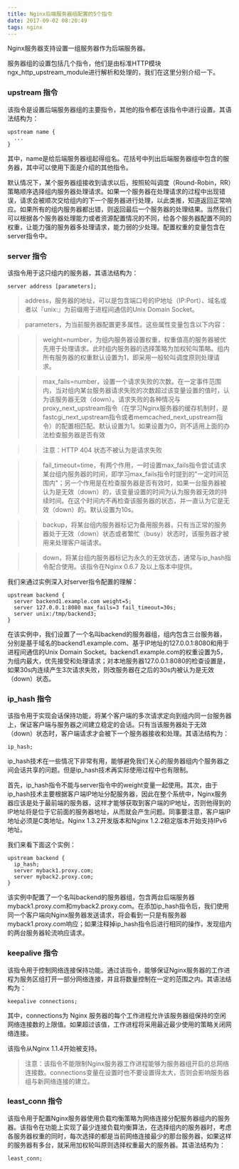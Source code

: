 ```yaml
---
title: Nginx后端服务器组配置的5个指令
date: 2017-09-02 08:20:49
tags: nginx
---
```

Nginx服务器支持设置一组服务器作为后端服务器。

服务器组的设置包括几个指令，他们是由标准HTTP模块ngx_http_upstream_module进行解析和处理的，我们在这里分别介绍一下。

<!-- more -->

### upstream 指令

该指令是设置后端服务器组的主要指令，其他的指令都在该指令中进行设置。其语法结构为：

```
upstream name {
  ...
}
```

其中，name是给后端服务器组起得组名。花括号中列出后端服务器组中包含的服务器，其中可以使用下面是介绍的其他指令。

默认情况下，某个服务器组接收到请求以后，按照轮叫调度（Round-Robin，RR）策略顺序选择组内服务器处理请求。如果一个服务器在处理请求的过程中出现错误，请求会被顺次交给组内的下一个服务器进行处理，以此类推，知道返回正常响应。如果所有的组内服务器都出错，则返回最后一个服务器的处理结果。当然我们可以根据各个服务器处理能力或者资源配置情况的不同，给各个服务器配置不同的权重，让能力强的服务器多处理请求，能力弱的少处理。配置权重的变量包含在server指令中。

### server 指令

该指令用于这只组内的服务器，其语法结构为：

 ```
 server address [parameters];
 ```

 > address，服务器的地址，可以是包含端口号的IP地址（IP:Port）、域名或者以『unix:』为前缀用于进程间通信的Unix Domain Socket。

 > parameters，为当前服务器配置更多属性。这些属性变量包含以下内容：

 >> weight=number，为组内服务器设置权重，权重值高的服务器被优先用于处理请求。此时组内服务器的选择策略为加权轮叫策略。组内所有服务器的权重默认设置为1，即采用一般轮叫调度原则处理请求。

 >> max_fails=number，设置一个请求失败的次数。在一定事件范围内，当对组内某台服务器请求失败的次数超过该变量设置的值时，认为该服务器无效（down）。请求失败的各种情况与proxy_next_upstream指令（在学习Nginx服务器的缓存机制时，是fastcgi_next_upstream指令或者memcached_next_upstream指令）的配置相匹配。默认设置为1。如果设置为0，则不适用上面的办法检查服务器是否有效

 >> 注意：HTTP 404 状态不被认为是请求失败

 >> fail_timeout=time，有两个作用，一时设置max_fails指令尝试请求某台组内服务器的时间，即学习max_fails指令时提到的"一定时间范围内"；另一个作用是在检查服务器是否有效时，如果一台服务器被认为是无效（down）的，该变量设置的时间为认为服务器无效的持续时间。在这个时间内不再检查该服务器的状态，并一直认为它是无效（down）的。默认设置为10s。

 >> backup，将某台组内服务器标记为备用服务器，只有当正常的服务器处于无效（down）状态或者繁忙（busy）状态时，该服务器才被用来处理客户端请求。

 >> down，将某台组内服务器标记为永久的无效状态，通常与ip_hash指令配合使用。该指令在Nginx 0.6.7 及以上版本中提供。

 我们来通过实例深入对server指令配置的理解：

```
upstream backend {
  server backend1.example.com weight=5;
  server 127.0.0.1:8080 max_fails=3 fail_timeout=30s;
  server unix:/tmp/backend3;
}
```

在该实例中，我们设置了一个名叫backend的服务器组，组内包含三台服务器，分别是基于域名的backend1.example.com、基于IP地址的127.0.0.1:8080和用于进程间通信的Unix Domain Socket。backend1.example.com的权重设置为5，为组内最大，优先接受和处理请求；对本地服务器127.0.0.1:8080的检查设置是，如果30s内连续产生3次请求失败，则改服务器在之后的30s内被认为是无效（down）状态。  

### ip_hash 指令

该指令用于实现会话保持功能，将某个客户端的多次请求定向到组内同一台服务器上，保证客户端与服务器之间建立稳定的会话。只有当该服务器处于无效（down）状态时，客户端请求才会被下一个服务器接收和处理。其语法结构为：
```
ip_hash;
```

ip_hash技术在一些情况下非常有用，能够避免我们关心的服务器组内个服务器之间会话共享的问题。但是ip_hash技术再实际使用过程中也有限制。

首先，ip_hash指令不能与server指令中的weight变量一起使用。其次，由于ip_hash技术主要根据客户端IP地址分配服务器，因此在整个系统中，Nginx服务器应该是处于最前端的服务器，这样才能够获取到客户端的IP地址，否则他得到的IP地址将是位于它前面的服务器地址，从而就会产生问题。同事要注意，客户端IP地址必须是C类地址。Nginx 1.3.2开发版本和Nginx 1.2.2稳定版本开始支持IPv6地址。

我们来看下面这个实例：

```
upstream backend {
  ip_hash;
  server myback1.proxy.com;
  server myback2.proxy.com;
}
```

该实例中配置了一个名叫backend的服务器组，包含两台后端服务器myback1.proxy.com和myback2.proxy.com。在添加ip_hash指令后，我们使用同一个客户端向Nginx服务器发送请求，将会看到一只是有服务器myback1.proxy.com响应；如果注释掉ip_hash指令后进行相同的操作，发现组内的两台服务器轮流响应请求。

### keepalive 指令

该指令用于控制网络连接保持功能。通过该指令，能够保证Nginx服务器的工作进程为服务区组打开一部分网络连接，并且将数量控制在一定的范围之内。其语法结构为：
```
keepalive connections;
```

其中，connections为 Nginx 服务器的每个工作进程允许该服务器组保持的空闲网络连接数的上限值。如果超过该值，工作进程将采用最近最少使用的策略关闭网络连接。

该指令从Nginx 1.1.4开始被支持。

> 注意：该指令不能限制Nginx服务器工作进程能够为服务器组开启的总网络连接数。connections变量在设置时也不要设置得太大，否则会影响服务器组与新网络连接的建立。

### least_conn 指令

该指令用于配置Nginx服务器使用负载均衡策略为网络连接分配服务器组内的服务器。该指令在功能上实现了最少连接负载均衡算法，在选择组内的服务器时，考虑各服务器权重的同时，每次选择的都是当前网络连接最少的那台服务器，如果这样的服务器有多台，就采用加权轮叫原则选择权重最大的服务器。其语法结构为：
```
least_conn;
```
